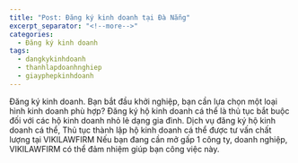 ```yaml
---
title: "Post: Đăng ký kinh doanh tại Đà Nẵng"
excerpt_separator: "<!--more-->"
categories:
  - Đăng ký kinh doanh
tags:
  - dangkykinhdoanh
  - thanhlapdoanhnghiep
  - giayphepkinhdoanh
---
```


Đăng ký kinh doanh. Bạn bắt đầu khởi nghiệp, bạn cần lựa chọn một loại hình kinh doanh phù hợp?
Đăng ký hộ kinh doanh cá thể là thủ tục bắt buộc đối với các hộ kinh doanh nhỏ lẻ dạng gia đình.
Dịch vụ đăng ký hộ kinh doanh cá thể, Thủ tục thành lập hộ kinh doanh cá thể được tư vấn chất lượng tại VIKILAWFIRM
Nếu bạn đang cần mở gấp 1 công ty, doanh nghiệp, VIKILAWFIRM có thể đảm nhiệm giúp bạn công việc này. 